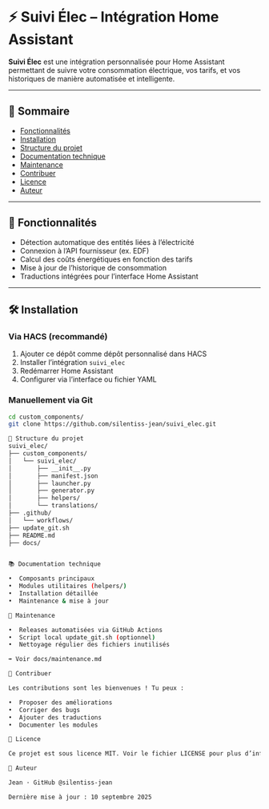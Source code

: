 # ⚡ Suivi Élec – Intégration Home Assistant

**Suivi Élec** est une intégration personnalisée pour Home Assistant permettant de suivre votre consommation électrique, vos tarifs, et vos historiques de manière automatisée et intelligente.

---

## 📑 Sommaire

- [Fonctionnalités](#fonctionnalités)
- [Installation](#installation)
- [Structure du projet](#structure-du-projet)
- [Documentation technique](#documentation-technique)
- [Maintenance](#maintenance)
- [Contribuer](#contribuer)
- [Licence](#licence)
- [Auteur](#auteur)

---

## 🚀 Fonctionnalités

- Détection automatique des entités liées à l’électricité
- Connexion à l’API fournisseur (ex. EDF)
- Calcul des coûts énergétiques en fonction des tarifs
- Mise à jour de l’historique de consommation
- Traductions intégrées pour l’interface Home Assistant

---

## 🛠️ Installation

### Via HACS (recommandé)

1. Ajouter ce dépôt comme dépôt personnalisé dans HACS
2. Installer l’intégration `suivi_elec`
3. Redémarrer Home Assistant
4. Configurer via l’interface ou fichier YAML

### Manuellement via Git

```bash
cd custom_components/
git clone https://github.com/silentiss-jean/suivi_elec.git

📁 Structure du projet
suivi_elec/
├── custom_components/
│   └── suivi_elec/
│       ├── __init__.py
│       ├── manifest.json
│       ├── launcher.py
│       ├── generator.py
│       ├── helpers/
│       └── translations/
├── .github/
│   └── workflows/
├── update_git.sh
├── README.md
├── docs/


📚 Documentation technique

•  Composants principaux
•  Modules utilitaires (helpers/)
•  Installation détaillée
•  Maintenance & mise à jour

🔧 Maintenance

•  Releases automatisées via GitHub Actions
•  Script local update_git.sh (optionnel)
•  Nettoyage régulier des fichiers inutilisés

➡️ Voir docs/maintenance.md

🤝 Contribuer

Les contributions sont les bienvenues ! Tu peux :

•  Proposer des améliorations
•  Corriger des bugs
•  Ajouter des traductions
•  Documenter les modules

📄 Licence

Ce projet est sous licence MIT. Voir le fichier LICENSE pour plus d’informations.

👤 Auteur

Jean · GitHub @silentiss-jean

Dernière mise à jour : 10 septembre 2025